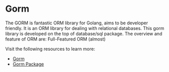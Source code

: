 # Gorm

The GORM is fantastic ORM library for Golang, aims to be developer friendly. It is an ORM library for dealing with relational databases. This gorm library is developed on the top of database/sql package. The overview and feature of ORM are: Full-Featured ORM (almost)

Visit the following resources to learn more:

- [Gorm](https://gorm.io/docs/index.html)
- [Gorm Package](https://pkg.go.dev/gorm.io/gorm)
